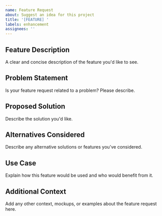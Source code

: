 ```yaml
---
name: Feature Request
about: Suggest an idea for this project
title: '[FEATURE] '
labels: enhancement
assignees: ''
---
```


## Feature Description
A clear and concise description of the feature you'd like to see.

## Problem Statement
Is your feature request related to a problem? Please describe.

## Proposed Solution
Describe the solution you'd like.

## Alternatives Considered
Describe any alternative solutions or features you've considered.

## Use Case
Explain how this feature would be used and who would benefit from it.

## Additional Context
Add any other context, mockups, or examples about the feature request here.
